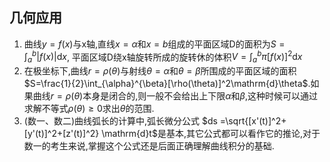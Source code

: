 ## 几何应用
1. 曲线$y=f(x)$与x轴,直线$x=\alpha$和$x=b$组成的平面区域D的面积为$S=\int_a^b |f(x)|\mathrm{d}x$, 平面区域D绕x轴旋转所成的旋转休的体积$V=\int_a^b \pi[f(x)]^2\mathrm{d}x$
2. 在极坐标下,曲线$r=\rho (\theta)$与射线$\theta=\alpha$和$\theta=\beta$所围成的平面区域的面积$S=\frac{1}{2}\int_{\alpha}^{\beta}[\rho(\theta)]^2\mathrm{d}\theta$.如果曲线$r=\rho(\theta)$本身是闭合的,则一般不会给出上下限$\alpha$和$\beta$,这种时候可以通过求解不等式$\rho(\theta)\ge 0$求出$\theta$的范围.
3. (数一、数二)曲线弧长的计算中,弧长微分公式 $ds =\sqrt{[x'(t)]^2+[y'(t)]^2+[z'(t)]^2} \mathrm{d}t$是基本,其它公式都可以看作它的推论,对于数一的考生来说,掌握这个公式还是后面正确理解曲线积分的基础.
